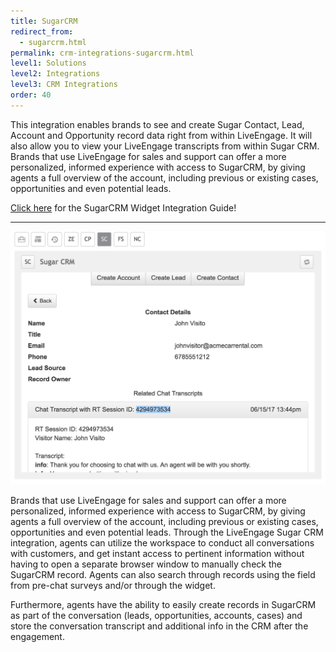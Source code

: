 ```yaml
---
title: SugarCRM
redirect_from:
  - sugarcrm.html
permalink: crm-integrations-sugarcrm.html
level1: Solutions
level2: Integrations
level3: CRM Integrations
order: 40
---
```


This integration enables brands to see and create Sugar Contact, Lead, Account and Opportunity record data right from within LiveEngage. It will also allow you to view your LiveEngage transcripts from within Sugar CRM. Brands that use LiveEngage for sales and support can offer a more personalized, informed experience with access to SugarCRM, by giving agents a full overview of the account, including previous or existing cases, opportunities and even potential leads.

<div class="inntertext configlink"><a href="https://s3-eu-west-1.amazonaws.com/ce-sr/CA/CRM+Integration+Guides/SugarCRM+Integration+Guide.pdf" target="_blank">Click here</a> for the SugarCRM Widget Integration Guide!</div>
<hr class="solutionshr" />

<img src="images/crm1.png" alt="InAppOverview1">


Brands that use LiveEngage for sales and support can offer a more personalized, informed experience with access to SugarCRM, by giving agents a full overview of the account, including previous or existing cases, opportunities and even potential leads. Through the LiveEngage Sugar CRM integration, agents can utilize the workspace to conduct all conversations with customers, and get instant access to pertinent information without having to open a separate browser window to manually check the SugarCRM record. Agents can also search through records using the field from pre-chat surveys and/or through the widget.

Furthermore, agents have the ability to easily create records in SugarCRM as part of the conversation (leads, opportunities, accounts, cases) and store the conversation transcript and additional info in the CRM after the engagement.
